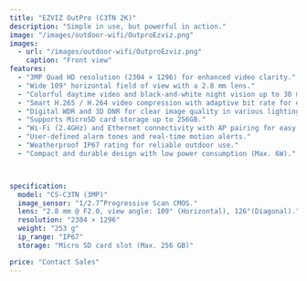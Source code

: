 ```yaml
---
title: "EZVIZ OutPro (C3TN 2K)"
description: "Simple in use, but powerful in action."
image: "/images/outdoor-wifi/OutproEzviz.png"
images:
  - url: "/images/outdoor-wifi/OutproEzviz.png"
    caption: "Front view"
features:
  - "3MP Quad HD resolution (2304 × 1296) for enhanced video clarity."
  - "Wide 109° horizontal field of view with a 2.8 mm lens."
  - "Colorful daytime video and black-and-white night vision up to 30 meters (98 ft.)."
  - "Smart H.265 / H.264 video compression with adaptive bit rate for efficient storage."
  - "Digital WDR and 3D DNR for clear image quality in various lighting conditions."
  - "Supports MicroSD card storage up to 256GB."
  - "Wi-Fi (2.4GHz) and Ethernet connectivity with AP pairing for easy setup."
  - "User-defined alarm tones and real-time motion alerts."
  - "Weatherproof IP67 rating for reliable outdoor use."
  - "Compact and durable design with low power consumption (Max. 6W)."



specification:
  model: "CS-C3TN (3MP)"
  image_sensor: "1/2.7”Progressive Scan CMOS."
  lens: "2.8 mm @ F2.0, view angle: 109° (Horizontal), 126°(Diagonal)."
  resolution: "2304 × 1296"
  weight: "253 g"
  ip_range: "IP67"
  storage: "Micro SD card slot (Max. 256 GB)"

price: "Contact Sales"
---
```

